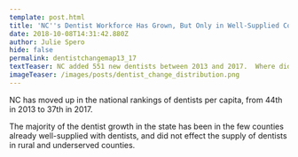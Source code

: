 ```yaml
---
template: post.html
title: 'NC''s Dentist Workforce Has Grown, But Only in Well-Supplied Counties'
date: 2018-10-08T14:31:42.880Z
author: Julie Spero
hide: false
permalink: dentistchangemap13_17
textTeaser: NC added 551 new dentists between 2013 and 2017.  Where did they go?
imageTeaser: /images/posts/dentist_change_distribution.png
---
```

NC has moved up in the national rankings of dentists per capita, from 44th in 2013 to 37th in 2017.

The majority of the dentist growth in the state has been in the few counties already well-supplied with dentists, and did not effect the supply of dentists in rural and underserved counties.
